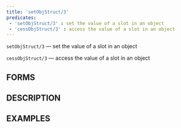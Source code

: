 ```yaml
---
title: 'setObjStruct/3'
predicates:
 - 'setObjStruct/3' : set the value of a slot in an object
 - 'cessObjStruct/3' : access the value of a slot in an object
---
```

`setObjStruct/3` — set the value of a slot in an object

`cessObjStruct/3` — access the value of a slot in an object


## FORMS


## DESCRIPTION


## EXAMPLES

